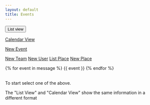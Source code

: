 ```yaml
---
layout: default
title: Events
---
```

<div>
     <button class="btn btn-primary" type="button" id="btn1" onclick='getEventsAll()'>List view</button>

  <a href="{% link _docs/services/team-new.md %}" role="button" class="btn btn-primary btn-large">Calendar View</a>

  <a href="{% link _docs/services/event-new.md %}" role="button" class="btn btn-primary btn-large">New Event</a>
   
   <a href="{% link _docs/services/team-new.md %}" role="button" class="btn btn-secondary btn-large">New Team</a>
     <a href="{% link _docs/services/member-new.md %}" role="button" class="btn btn-secondary btn-large">New User</a>
       <a href="{% link _docs/services/places.md %}" role="button" class="btn btn-success btn-large">List Place</a>
      <a href="{% link _docs/services/place-new.md %}" role="button" class="btn btn-success btn-large">New Place</a>
</div>


<div class="container">
    <div id="results"><div>
    <!-- <h1> NEW LIST</h1>-->
    {% for event in message %}
        {{ event }}
    {% endfor %}
</div>
<br>
<p>To start select one of the above.<p>
<p>The "List View" and "Calendar View" show the same information in a different format</p>
<!-- 
<div>
    <button onclick='updateEvents()' id="btn3">Update Events on GitHub</button>
</div> -->

<!-- <div>
    <a href="https://airtable.com/shrEHeEsIbilPyjwI">Click to confirm your attendence.</a>
</div> -->

<!-- <section id="control-center">
    <button id="get-btn">GET Data</button>
    <button id="post-btn">POST Data</button>
</section> -->


<script>
    $(document).ready(function() {

        //For Place drop down / select.
        let ddConfirm = $('#place');
        ddConfirm.empty();
        ddConfirm.append('<option selected="true" disabled>Confirmed..</option>');
        ddConfirm.prop('selectedIndex', 0);

      
        //let $message = [];
        // let results = getEventsAll();
        let html = '';
        p.then((events) => {
            console.log("FROM PROMISE: ", events);
            events.forEach(event => {
                if(event.fields.Confirmed_Text_LU == undefined){
                    event.fields.Confirmed_Text_LU = "";
                    console.log("CONFIRMED: ", event.fields.Confirmed_Text_LU);
                }

                html +=
                `<br>
                <div class="card shadow mb-4">
                    <div class="card-header py-3">
                        <h6 class="m-0 font-weight-bold text-primary">${event.fields.Title}</h6>
                    </div>
                    <div class="card-body">
                        <div class="table-responsive">
                            <table class="table table-bordered" id="22" width="100%" cellspacing="0">
                            <thead><th>Title</th><th>Details</th></thead>

                            <tbody>
                                <tr><td>Status<td>${event.fields.Status}</td></tr>
                                <tr><td>Date / Time<td>${event.fields.Date_Start}</td></tr>
                                <tr><td>Place</td><td>${event.fields.Title_From_Places_LU}</td></tr>
                                <tr><td>Meet At</td><td>${event.fields.Meeting_From_Places_LU}</td></tr>
                                <tr><td>Place (Info)</td><td>${event.fields.Notes_From_Places_LU}</td></tr>
                                <tr><td>Team Invited</td><td>${event.fields.Team_Invited_Text_LU}</td></tr>
                                <tr><td>Team members Invited</td><td>${event.fields.Team_Members_Invited_Text_FO}</td></tr>
                                <tr><td>Confrimed Attending</td><td>${event.fields.Author_Text_LU}</td></tr>
                                <form>
                                <div class="form-group">
                                    <label for="eventtitle">Confirmation</label>
                                    <input class="form-control" type="text" id="confirm" name="confirm"
                                    minlength="4" maxlength="8" size="10">
                                </div>
                                </form>
                                </tbody>
                                

                            </table>
                        </div>            
                    </div>
                </div>
                </br>
                ` 
            }); //End of forEach;

            document.getElementById('results').innerHTML = html; 
        })
        .catch((message) => {
            console.log("FROM PROMISE: ", message);
        })
        // console.log("RESULTSS: ", results);



        // function getConfirmed(eventId){
        //     $.ajax({
        //         url: 'https://api.airtable.com/v0/appNBMp3C4tRCcJFy/Place',
        //         headers: restHeader
        //         })
        //         .then(function(fromAPI){ 
        //             let data = fromAPI.records;
        //             data.map(function(data2){
        //                 let id = data2.id;
        //                 let title = data2.fields.Title + "-" + data2.fields.Meeting_Place;
        //                 ddPlace.append($('<option></option>').attr('value', id).text(title));
                    
        //          })
        //      getTeams();
        //     });
        // }
    });
</script>
